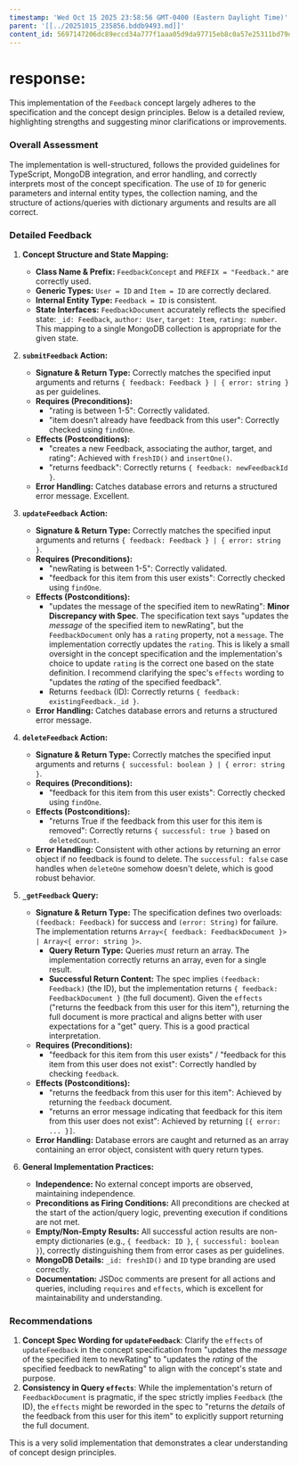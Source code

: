 ```yaml
---
timestamp: 'Wed Oct 15 2025 23:58:56 GMT-0400 (Eastern Daylight Time)'
parent: '[[../20251015_235856.bddb9493.md]]'
content_id: 5697147206dc89eccd34a777f1aaa05d9da97715eb8c0a57e25311bd79dc74c4
---
```


# response:

This implementation of the `Feedback` concept largely adheres to the specification and the concept design principles. Below is a detailed review, highlighting strengths and suggesting minor clarifications or improvements.

### Overall Assessment

The implementation is well-structured, follows the provided guidelines for TypeScript, MongoDB integration, and error handling, and correctly interprets most of the concept specification. The use of `ID` for generic parameters and internal entity types, the collection naming, and the structure of actions/queries with dictionary arguments and results are all correct.

### Detailed Feedback

1. **Concept Structure and State Mapping:**
   * **Class Name & Prefix:** `FeedbackConcept` and `PREFIX = "Feedback."` are correctly used.
   * **Generic Types:** `User = ID` and `Item = ID` are correctly declared.
   * **Internal Entity Type:** `Feedback = ID` is consistent.
   * **State Interfaces:** `FeedbackDocument` accurately reflects the specified state: `_id: Feedback`, `author: User`, `target: Item`, `rating: number`. This mapping to a single MongoDB collection is appropriate for the given state.

2. **`submitFeedback` Action:**
   * **Signature & Return Type:** Correctly matches the specified input arguments and returns `{ feedback: Feedback } | { error: string }` as per guidelines.
   * **Requires (Preconditions):**
     * "rating is between 1-5": Correctly validated.
     * "item doesn't already have feedback from this user": Correctly checked using `findOne`.
   * **Effects (Postconditions):**
     * "creates a new Feedback, associating the author, target, and rating": Achieved with `freshID()` and `insertOne()`.
     * "returns feedback": Correctly returns `{ feedback: newFeedbackId }`.
   * **Error Handling:** Catches database errors and returns a structured error message. Excellent.

3. **`updateFeedback` Action:**
   * **Signature & Return Type:** Correctly matches the specified input arguments and returns `{ feedback: Feedback } | { error: string }`.
   * **Requires (Preconditions):**
     * "newRating is between 1-5": Correctly validated.
     * "feedback for this item from this user exists": Correctly checked using `findOne`.
   * **Effects (Postconditions):**
     * "updates the message of the specified item to newRating": **Minor Discrepancy with Spec**. The specification text says "updates the *message* of the specified item to newRating", but the `FeedbackDocument` only has a `rating` property, not a `message`. The implementation correctly updates the `rating`. This is likely a small oversight in the concept specification and the implementation's choice to update `rating` is the correct one based on the state definition. I recommend clarifying the spec's `effects` wording to "updates the *rating* of the specified feedback".
     * Returns `feedback` (ID): Correctly returns `{ feedback: existingFeedback._id }`.
   * **Error Handling:** Catches database errors and returns a structured error message.

4. **`deleteFeedback` Action:**
   * **Signature & Return Type:** Correctly matches the specified input arguments and returns `{ successful: boolean } | { error: string }`.
   * **Requires (Preconditions):**
     * "feedback for this item from this user exists": Correctly checked using `findOne`.
   * **Effects (Postconditions):**
     * "returns True if the feedback from this user for this item is removed": Correctly returns `{ successful: true }` based on `deletedCount`.
   * **Error Handling:** Consistent with other actions by returning an error object if no feedback is found to delete. The `successful: false` case handles when `deleteOne` somehow doesn't delete, which is good robust behavior.

5. **`_getFeedback` Query:**
   * **Signature & Return Type:** The specification defines two overloads: `(feedback: Feedback)` for success and `(error: String)` for failure. The implementation returns `Array<{ feedback: FeedbackDocument }> | Array<{ error: string }>`.
     * **Query Return Type:** Queries *must* return an array. The implementation correctly returns an array, even for a single result.
     * **Successful Return Content:** The spec implies `(feedback: Feedback)` (the ID), but the implementation returns `{ feedback: FeedbackDocument }` (the full document). Given the `effects` ("returns the feedback from this user for this item"), returning the full document is more practical and aligns better with user expectations for a "get" query. This is a good practical interpretation.
   * **Requires (Preconditions):**
     * "feedback for this item from this user exists" / "feedback for this item from this user does not exist": Correctly handled by checking `feedback`.
   * **Effects (Postconditions):**
     * "returns the feedback from this user for this item": Achieved by returning the `feedback` document.
     * "returns an error message indicating that feedback for this item from this user does not exist": Achieved by returning `[{ error: ... }]`.
   * **Error Handling:** Database errors are caught and returned as an array containing an error object, consistent with query return types.

6. **General Implementation Practices:**
   * **Independence:** No external concept imports are observed, maintaining independence.
   * **Preconditions as Firing Conditions:** All preconditions are checked at the start of the action/query logic, preventing execution if conditions are not met.
   * **Empty/Non-Empty Results:** All successful action results are non-empty dictionaries (e.g., `{ feedback: ID }`, `{ successful: boolean }`), correctly distinguishing them from error cases as per guidelines.
   * **MongoDB Details:** `_id: freshID()` and `ID` type branding are used correctly.
   * **Documentation:** JSDoc comments are present for all actions and queries, including `requires` and `effects`, which is excellent for maintainability and understanding.

### Recommendations

1. **Concept Spec Wording for `updateFeedback`**: Clarify the `effects` of `updateFeedback` in the concept specification from "updates the *message* of the specified item to newRating" to "updates the *rating* of the specified feedback to newRating" to align with the concept's state and purpose.
2. **Consistency in Query `effects`**: While the implementation's return of `FeedbackDocument` is pragmatic, if the spec strictly implies `Feedback` (the ID), the `effects` might be reworded in the spec to "returns the *details* of the feedback from this user for this item" to explicitly support returning the full document.

This is a very solid implementation that demonstrates a clear understanding of concept design principles.
